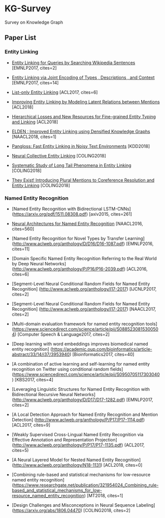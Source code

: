 # KG-Survey
Survey on Knowledge Graph

## Paper List

### Entity Linking

- [Entity Linking for Queries by Searching Wikipedia Sentences](https://arxiv.org/pdf/1704.02788) [EMNLP2017, cites=2]

- [Entity Linking via Joint Encoding of Types , Descriptions , and Context](http://www.aclweb.org/anthology/D17-1284) [EMNLP2017, cites=14]

- [List-only Entity Linking](http://www.aclweb.org/anthology/P17-2085) [ACL2017, cites=6]

- [Improving Entity Linking by Modeling Latent Relations between Mentions](https://arxiv.org/pdf/1804.10637) [ACL2018]

- [Hierarchical Losses and New Resources for Fine-grained Entity Typing and Linking](http://www.aclweb.org/anthology/P18-1010) [ACL2018]

- [ELDEN : Improved Entity Linking using Densified Knowledge Graphs](http://www.aclweb.org/anthology/N18-1167) [NAACL2018, cites=1]

- [Pangloss: Fast Entity Linking in Noisy Text Environments](https://arxiv.org/pdf/1807.06036) [KDD2018]

- [Neural Collective Entity Linking](http://www.aclweb.org/anthology/C18-1057) [COLING2018]

- [Systematic Study of Long Tail Phenomena in Entity Linking](http://www.aclweb.org/anthology/C18-1056) [COLING2018]

- [They Exist! Introducing Plural Mentions to Coreference Resolution and Entity Linking](http://www.aclweb.org/anthology/C18-1003) [COLING2018]

### Named Entity Recognition

- [Named Entity Recognition with Bidirectional LSTM-CNNs] (https://arxiv.org/pdf/1511.08308.pdf) [axiv2015, cites=261]

- [Neural Architectures for Named Entity Recognition](https://arxiv.org/pdf/1603.01360.pdf) [NAACL2016, cites=560]

- [Named Entity Recognition for Novel Types by Transfer Learning] (http://www.aclweb.org/anthology/D/D16/D16-1087.pdf) [EMNLP2016, cites=11]

- [Domain Specific Named Entity Recognition Referring to the Real World by Deep Neural Networks] (http://www.aclweb.org/anthology/P/P16/P16-2039.pdf) [ACL2016, cites=6]

- [Segment-Level Neural Conditional Random Fields for Named Entity Recognition] (http://www.aclweb.org/anthology/I17-2017) [IJCNLP2017, cites=2]

- [Segment-Level Neural Conditional Random Fields for Named Entity Recognition] (http://www.aclweb.org/anthology/I17-2017) [NAACL2017, cites=2]

- [Multi-domain evaluation framework for named entity recognition tools] (https://www.sciencedirect.com/science/article/pii/S0885230815300504) [Computer Speech & Language2017, cites=2]

- [Deep learning with word embeddings improves biomedical named entity recognition] (https://academic.oup.com/bioinformatics/article-abstract/33/14/i37/3953940) [Bioinformatics2017, cites=40]

- [A combination of active learning and self-learning for named entity recognition on Twitter using conditional random fields] (https://www.sciencedirect.com/science/article/pii/S0950705117303040) [KBS2017, cites=4]

 - [Leveraging Linguistic Structures for Named Entity Recognition with Bidirectional Recursive Neural Networks] (http://www.aclweb.org/anthology/D/D17/D17-1282.pdf) [EMNLP2017, cites=2]

 - [A Local Detection Approach for Named Entity Recognition and Mention Detection] (http://www.aclweb.org/anthology/P/P17/P17-1114.pdf) [ACL2017, cites=9]

- [Weakly Supervised Cross-Lingual Named Entity Recognition via Effective Annotation and Representation Projection] (http://www.aclweb.org/anthology/P/P17/P17-1135.pdf) (ACL2017, cites=5)

 - [A Neural Layered Model for Nested Named Entity Recognition] (http://www.aclweb.org/anthology/N18-1131) [ACL2018, cites=0]

 - [Combining rule-based and statistical mechanisms for low-resource named entity recognition] (https://www.researchgate.net/publication/321954024_Combining_rule-based_and_statistical_mechanisms_for_low-resource_named_entity_recognition) [MT2018, cites=1]

 - [Design Challenges and Misconceptions in Neural Sequence Labeling] (https://arxiv.org/abs/1806.04470) [COLING2018, cites=2]